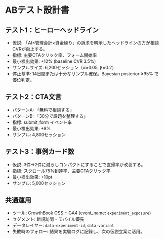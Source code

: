# ABテスト設計書

## テスト1：ヒーローヘッドライン
- 仮説: 「AI×管理会計×資金繰り」の訴求を明示したヘッドラインの方が相談CVRが向上する。
- 指標: 主要CTAクリック率、フォーム開始率
- 最小検出効果: +12% (baseline CVR 3.5%)
- サンプルサイズ: 6,200セッション（α=0.05, β=0.2）
- 停止基準: 14日間または十分なサンプル確保。Bayesian posterior ≥95% で優位判定。

## テスト2：CTA文言
- パターンA: 「無料で相談する」
- パターンB: 「30分で課題を整理する」
- 指標: submit_form イベント率
- 最小検出効果: +8%
- サンプル: 4,800セッション

## テスト3：事例カード数
- 仮説: 3件→2件に減らしコンパクトにすることで直帰率が改善する。
- 指標: スクロール75%到達率、主要CTAクリック率
- 最小検出効果: +10pt
- サンプル: 5,000セッション

## 共通運用
- ツール: GrowthBook OSS + GA4 (event_name: `experiment_exposure`)
- セグメント: 新規訪問・モバイル優先
- データレイヤー: `data-experiment-id`, `data-variant`
- 失敗時のフォロー: 結果を実験ログに記録し、次の仮説立案に活用。
